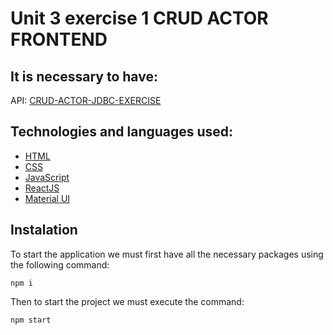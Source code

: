 # Unit 3 exercise 1 CRUD ACTOR FRONTEND

## It is necessary to have:
API: [CRUD-ACTOR-JDBC-EXERCISE](https://github.com/ravel01106/CRUD-ACTOR-JDBC-EXERCISE.git)

## Technologies and languages used:
- [HTML](https://developer.mozilla.org/en-US/docs/Learn/Getting_started_with_the_web/HTML_basics)
- [CSS](https://developer.mozilla.org/en-US/docs/Learn/Getting_started_with_the_web/CSS_basics)
- [JavaScript](https://developer.mozilla.org/es/docs/Web/JavaScript)
- [ReactJS](https://es.react.dev/)
- [Material UI](https://mui.com/material-ui/)

## Instalation
To start the application we must first have all the necessary packages using the following command:
````
npm i
````

Then to start the project we must execute the command:
````
npm start
````